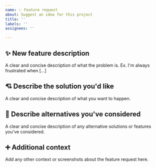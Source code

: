 ```yaml
---
name: ✨ Feature request
about: Suggest an idea for this project
title: ''
labels: ''
assignees: ''

---
```


## ✨ New feature description
A clear and concise description of what the problem is. Ex. I'm always frustrated when [...]

## 💘 Describe the solution you'd like
A clear and concise description of what you want to happen.

## 🤔 Describe alternatives you've considered
A clear and concise description of any alternative solutions or features you've considered.

## ➕ Additional context
Add any other context or screenshots about the feature request here.
